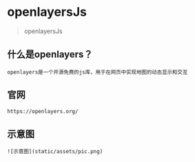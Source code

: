 # openlayersJs

> openlayersJs

## 什么是openlayers？

``` 
openlayers是一个开源免费的js库，用于在网页中实现地图的动态显示和交互

``` 
## 官网

```
https://openlayers.org/

```
## 示意图

```
![示意图](static/assets/pic.png)

```
